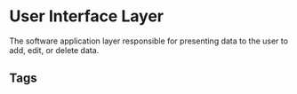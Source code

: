 # User Interface Layer 
The software application layer responsible for presenting data to the user to add, edit, or delete data.

## Tags
